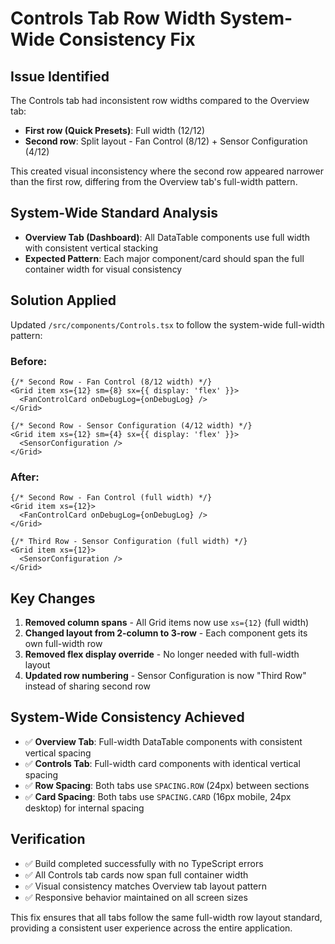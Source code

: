 # Controls Tab Row Width System-Wide Consistency Fix

## Issue Identified
The Controls tab had inconsistent row widths compared to the Overview tab:
- **First row (Quick Presets)**: Full width (12/12)
- **Second row**: Split layout - Fan Control (8/12) + Sensor Configuration (4/12)

This created visual inconsistency where the second row appeared narrower than the first row, differing from the Overview tab's full-width pattern.

## System-Wide Standard Analysis
- **Overview Tab (Dashboard)**: All DataTable components use full width with consistent vertical stacking
- **Expected Pattern**: Each major component/card should span the full container width for visual consistency

## Solution Applied
Updated `/src/components/Controls.tsx` to follow the system-wide full-width pattern:

### Before:
```tsx
{/* Second Row - Fan Control (8/12 width) */}
<Grid item xs={12} sm={8} sx={{ display: 'flex' }}>
  <FanControlCard onDebugLog={onDebugLog} />
</Grid>

{/* Second Row - Sensor Configuration (4/12 width) */}
<Grid item xs={12} sm={4} sx={{ display: 'flex' }}>
  <SensorConfiguration />
</Grid>
```

### After:
```tsx
{/* Second Row - Fan Control (full width) */}
<Grid item xs={12}>
  <FanControlCard onDebugLog={onDebugLog} />
</Grid>

{/* Third Row - Sensor Configuration (full width) */}
<Grid item xs={12}>
  <SensorConfiguration />
</Grid>
```

## Key Changes
1. **Removed column spans** - All Grid items now use `xs={12}` (full width)
2. **Changed layout from 2-column to 3-row** - Each component gets its own full-width row
3. **Removed flex display override** - No longer needed with full-width layout
4. **Updated row numbering** - Sensor Configuration is now "Third Row" instead of sharing second row

## System-Wide Consistency Achieved
- ✅ **Overview Tab**: Full-width DataTable components with consistent vertical spacing
- ✅ **Controls Tab**: Full-width card components with identical vertical spacing
- ✅ **Row Spacing**: Both tabs use `SPACING.ROW` (24px) between sections
- ✅ **Card Spacing**: Both tabs use `SPACING.CARD` (16px mobile, 24px desktop) for internal spacing

## Verification
- ✅ Build completed successfully with no TypeScript errors
- ✅ All Controls tab cards now span full container width
- ✅ Visual consistency matches Overview tab layout pattern
- ✅ Responsive behavior maintained on all screen sizes

This fix ensures that all tabs follow the same full-width row layout standard, providing a consistent user experience across the entire application.
